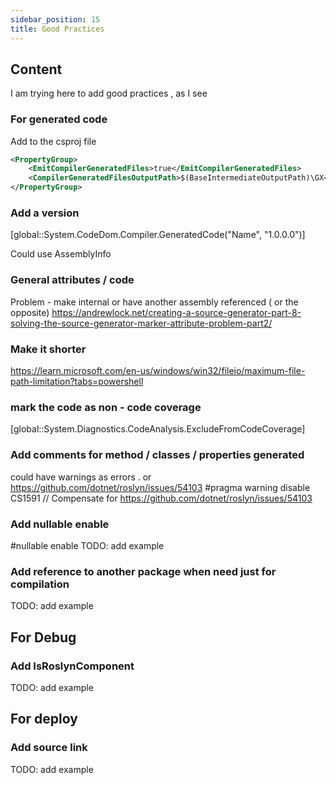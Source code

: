 ```yaml
---
sidebar_position: 15
title: Good Practices
---
```


## Content 

I am trying here to add good practices , as I see 

### For generated code

Add to the csproj file

```xml
<PropertyGroup>
    <EmitCompilerGeneratedFiles>true</EmitCompilerGeneratedFiles>
    <CompilerGeneratedFilesOutputPath>$(BaseIntermediateOutputPath)\GX</CompilerGeneratedFilesOutputPath>
</PropertyGroup>
 ```
 
### Add a version

[global::System.CodeDom.Compiler.GeneratedCode("Name", "1.0.0.0")]

Could use AssemblyInfo 

### General attributes / code 

Problem - make internal or have another assembly referenced ( or the opposite)
https://andrewlock.net/creating-a-source-generator-part-8-solving-the-source-generator-marker-attribute-problem-part2/


### Make it shorter


https://learn.microsoft.com/en-us/windows/win32/fileio/maximum-file-path-limitation?tabs=powershell

### mark the code as non - code coverage

[global::System.Diagnostics.CodeAnalysis.ExcludeFromCodeCoverage]



 ### Add comments for method / classes  /  properties generated

 could have warnings as errors .
 or 
https://github.com/dotnet/roslyn/issues/54103
#pragma warning disable CS1591 // Compensate for https://github.com/dotnet/roslyn/issues/54103

 ### Add nullable enable
 
 #nullable enable
TODO: add example

 ### Add reference to another package when need just for compilation

 
TODO: add example

## For Debug

### Add IsRoslynComponent

TODO: add example


## For deploy

### Add source link

TODO: add example


